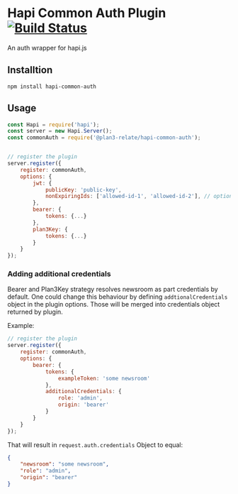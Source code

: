 # Hapi Common Auth Plugin [![Build Status](https://travis-ci.org/plan3/cls-named-logger.svg?branch=master)](https://travis-ci.org/plan3/hapi-common-auth)

An auth wrapper for hapi.js

## Installtion

`npm install hapi-common-auth`

## Usage

```javascript
const Hapi = require('hapi');
const server = new Hapi.Server();
const commonAuth = require('@plan3-relate/hapi-common-auth');


// register the plugin
server.register({
    register: commonAuth,
    options: {
        jwt: {
            publicKey: 'public-key',
            nonExpiringIds: ['allowed-id-1', 'allowed-id-2'], // optional
        },
        bearer: {
            tokens: {...}
        },
        plan3Key: {
            tokens: {...}
        }
    }
});
```

### Adding additional credentials

Bearer and Plan3Key strategy resolves newsroom as part credentials by default. One could change this behaviour
by defining `addtionalCredentials` object in the plugin options. Those will be merged into credentials object
returned by plugin.

Example:

```javascript
// register the plugin
server.register({
    register: commonAuth,
    options: {
        bearer: {
            tokens: {
                exampleToken: 'some newsroom'
            },
            additionalCredentials: {
                role: 'admin',
                origin: 'bearer'
            }
        }
    }
});
```

That will result in `request.auth.credentials` Object to equal:

```json
{
    "newsroom": "some newsroom",
    "role": "admin",
    "origin": "bearer"
}
```
